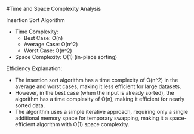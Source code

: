 #Time and Space Complexity Analysis

Insertion Sort Algorithm

* Time Complexity:
	+ Best Case: O(n)
	+ Average Case: O(n^2)
	+ Worst Case: O(n^2)
* Space Complexity: O(1) (in-place sorting)

Efficiency Explanation:

* The insertion sort algorithm has a time complexity of O(n^2) in the average and worst cases, making it less efficient for large datasets.
* However, in the best case (when the input is already sorted), the algorithm has a time complexity of O(n), making it efficient for nearly sorted data.
* The algorithm uses a simple iterative approach, requiring only a single additional memory space for temporary swapping, making it a space-efficient algorithm with O(1) space complexity.

